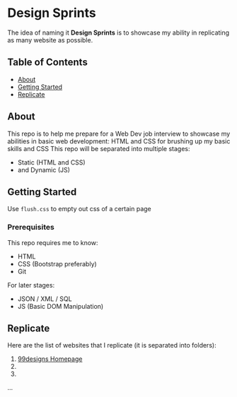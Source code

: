 # Design Sprints
The idea of naming it **Design Sprints** is to showcase my ability in replicating as many website as possible.

## Table of Contents

- [About](#about)
- [Getting Started](#getting_started)
- [Replicate](#replicate)

## About <a name = "about"></a>

This repo is to help me prepare for a Web Dev job interview to showcase my abilities in basic web development: HTML and CSS for brushing up my basic skills and CSS 
This repo will be separated into multiple stages: 
- Static (HTML and CSS) 
- and Dynamic (JS)

## Getting Started <a name = "getting_started"></a>

Use ```flush.css``` to empty out css of a certain page

### Prerequisites

This repo requires me to know:
- HTML
- CSS (Bootstrap preferably)
- Git

For later stages:
- JSON / XML / SQL 
- JS (Basic DOM Manipulation)

## Replicate <a name = "replicate"></a>

Here are the list of websites that I replicate (it is separated into folders):
1. [99designs Homepage](https://99designs.com.au/)
2.
3.
...